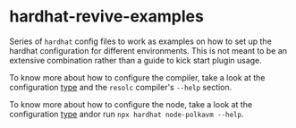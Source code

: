 # hardhat-revive-examples

Series of `hardhat` config files to work as examples on how to set up the hardhat
configuration for different environments. This is not meant to be an extensive
combination rather than a guide to kick start plugin usage.

To know more about how to configure the compiler, take a look at the configuration
[type](/packages/hardhat-resolc/src/types.ts) and the `resolc` compiler's 
`--help` section.

To know more about how to configure the node, take a look at the configuration
[type](/packages/hardhat-revive-node/src/types.ts) andor run  `npx hardhat node-polkavm --help`.
